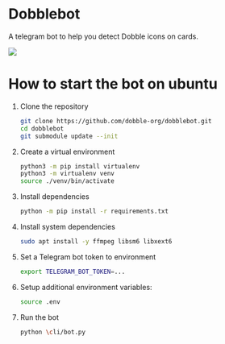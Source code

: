 # Dobblebot
A telegram bot to help you detect Dobble icons on cards.

![](./imgs/example.gif)

# How to start the bot on ubuntu 
1. Clone the repository
   ```bash
   git clone https://github.com/dobble-org/dobblebot.git
   cd dobblebot
   git submodule update --init
   ```
1. Create a virtual environment
   ```bash
   python3 -m pip install virtualenv
   python3 -m virtualenv venv
   source ./venv/bin/activate
   ```
1. Install dependencies
   ```bash
   python -m pip install -r requirements.txt
   ```
1. Install system dependencies
   ```bash
   sudo apt install -y ffmpeg libsm6 libxext6 
   ```
1. Set a Telegram bot token to environment 
   ```bash
   export TELEGRAM_BOT_TOKEN=...
   ```
1. Setup additional environment variables:
   ```bash
   source .env
   ```
1. Run the bot 
   ```bash
   python \cli/bot.py
   ```
